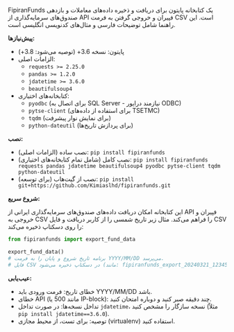FipiranFunds یک کتابخانه پایتون برای دریافت و ذخیره داده‌های معاملات و بازدهی صندوق‌های سرمایه‌گذاری از API فپیران و خروجی گرفتن به فرمت CSV است. این راهنما شامل توضیحات فارسی و مثال‌های کدنویسی انگلیسی است.

**پیش‌نیازها:**

*   پایتون: نسخه 3.6+ (توصیه می‌شود: 3.8+)
*   الزامات اصلی:
    *   `requests >= 2.25.0`
    *   `pandas >= 1.2.0`
    *   `jdatetime >= 3.6.0`
    *   `beautifulsoup4`
*   کتابخانه‌های اختیاری:
    *   `pyodbc` (برای اتصال به SQL Server - نیازمند درایور ODBC)
    *   `pytse-client` (برای استفاده از داده‌های TSETMC)
    *   `tqdm` (برای نمایش نوار پیشرفت)
    *   `python-dateutil` (برای پردازش تاریخ‌ها)

**نصب:**

*   نصب ساده (الزامات اصلی): `pip install fipiranfunds`
*   نصب کامل (شامل تمام کتابخانه‌های اختیاری): `pip install fipiranfunds requests pandas jdatetime beautifulsoup4 pyodbc pytse-client tqdm python-dateutil`
*   نصب از گیت‌هاب (برای توسعه): `pip install git+https://github.com/Kimiaslhd/fipiranfunds.git`

**شروع سریع:**

این کتابخانه امکان دریافت داده‌های صندوق‌های سرمایه‌گذاری ایرانی از API فپیران و خروجی به CSV را فراهم می‌کند. مثال زیر تاریخ شمسی را از کاربر دریافت و فایل CSV را روی دسکتاپ ذخیره می‌کند:

```python
from fipiranfunds import export_fund_data

export_fund_data()
# برنامه تاریخ شروع و پایان را به فرمت YYYY/MM/DD می‌پرسد.
# فایل CSV در دسکتاپ ذخیره می‌شود (مانند: fipiranfunds_export_20240321_123456.csv).
```

**عیب‌یابی:**

*   خطای تاریخ: فرمت ورودی باید YYYY/MM/DD باشد.
*   خطای API (مانند 500 یا IP-block): چند دقیقه صبر کنید و دوباره امتحان کنید.
*   تداخل نسخه‌ها: در صورت تداخل `jdatetime`، نسخه سازگار را مشخص کنید (مثلاً `pip install jdatetime==3.6.0`).
*   توصیه: برای تست، از محیط مجازی (virtualenv) استفاده کنید.
